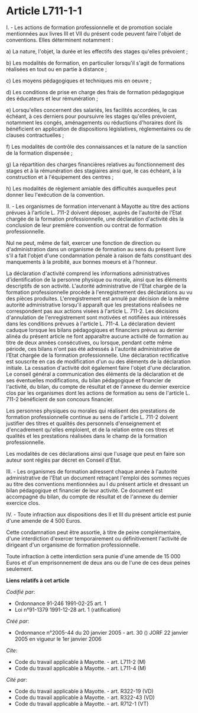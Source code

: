 # Article L711-1-1

I. - Les actions de formation professionnelle et de promotion sociale mentionnées aux livres III et VII du présent code
peuvent faire l'objet de conventions. Elles déterminent notamment :

a) La nature, l'objet, la durée et les effectifs des stages qu'elles prévoient ;

b) Les modalités de formation, en particulier lorsqu'il s'agit de formations réalisées en tout ou en partie à distance ;

c) Les moyens pédagogiques et techniques mis en oeuvre ;

d) Les conditions de prise en charge des frais de formation pédagogique des éducateurs et leur rémunération ;

e) Lorsqu'elles concernent des salariés, les facilités accordées, le cas échéant, à ces derniers pour poursuivre les stages
qu'elles prévoient, notamment les congés, aménagements ou réductions d'horaires dont ils bénéficient en application de
dispositions législatives, réglementaires ou de clauses contractuelles ;

f) Les modalités de contrôle des connaissances et la nature de la sanction de la formation dispensée ;

g) La répartition des charges financières relatives au fonctionnement des stages et à la rémunération des stagiaires ainsi
que, le cas échéant, à la construction et à l'équipement des centres ;

h) Les modalités de règlement amiable des difficultés auxquelles peut donner lieu l'exécution de la convention.

II. - Les organismes de formation intervenant à Mayotte au titre des actions prévues à l'article L. 711-2 doivent déposer,
auprès de l'autorité de l'Etat chargée de la formation professionnelle, une déclaration d'activité dès la conclusion de leur
première convention ou contrat de formation professionnelle.

Nul ne peut, même de fait, exercer une fonction de direction ou d'administration dans un organisme de formation au sens du
présent livre s'il a fait l'objet d'une condamnation pénale à raison de faits constituant des manquements à la probité, aux
bonnes moeurs et à l'honneur.

La déclaration d'activité comprend les informations administratives d'identification de la personne physique ou morale, ainsi
que les éléments descriptifs de son activité. L'autorité administrative de l'Etat chargée de la formation professionnelle
procède à l'enregistrement des déclarations au vu des pièces produites. L'enregistrement est annulé par décision de la même
autorité administrative lorsqu'il apparaît que les prestations réalisées ne correspondent pas aux actions visées à l'article
L. 711-2. Les décisions d'annulation de l'enregistrement sont motivées et notifiées aux intéressés dans les conditions
prévues à l'article L. 711-4. La déclaration devient caduque lorsque les bilans pédagogiques et financiers prévus au dernier
alinéa du présent article ne font apparaître aucune activité de formation au titre de deux années consécutives, ou lorsque,
pendant cette même période, ces bilans n'ont pas été adressés à l'autorité administrative de l'Etat chargée de la formation
professionnelle. Une déclaration rectificative est souscrite en cas de modification d'un ou des éléments de la déclaration
initiale. La cessation d'activité doit également faire l'objet d'une déclaration. Le conseil général a communication des
éléments de la déclaration et de ses éventuelles modifications, du bilan pédagogique et financier de l'activité, du bilan, du
compte de résultat et de l'annexe du dernier exercice clos par les organismes dont les actions de formation au sens de
l'article L. 711-2 bénéficient de son concours financier.

Les personnes physiques ou morales qui réalisent des prestations de formation professionnelle continue au sens de l'article
L. 711-2 doivent justifier des titres et qualités des personnels d'enseignement et d'encadrement qu'elles emploient, et de la
relation entre ces titres et qualités et les prestations réalisées dans le champ de la formation professionnelle.

Les modalités de ces déclarations ainsi que l'usage que peut en faire son auteur sont réglés par décret en Conseil d'Etat.

III. - Les organismes de formation adressent chaque année à l'autorité administrative de l'Etat un document retraçant
l'emploi des sommes reçues au titre des conventions mentionnées au I du présent article et dressant un bilan pédagogique et
financier de leur activité. Ce document est accompagné du bilan, du compte de résultat et de l'annexe du dernier exercice
clos.

IV. - Toute infraction aux dispositions des II et III du présent article est punie d'une amende de 4 500 Euros.

Cette condamnation peut être assortie, à titre de peine complémentaire, d'une interdiction d'exercer temporairement ou
définitivement l'activité de dirigeant d'un organisme de formation professionnelle.

Toute infraction à cette interdiction sera punie d'une amende de 15 000 Euros et d'un emprisonnement de deux ans ou de l'une
de ces deux peines seulement.

**Liens relatifs à cet article**

_Codifié par_:

  - Ordonnance 91-246 1991-02-25 art. 1
  - Loi n°91-1379 1991-12-28 art. 1 (ratification)

_Créé par_:

  - Ordonnance n°2005-44 du 20 janvier 2005 - art. 30 () JORF 22 janvier 2005 en vigueur le 1er janvier 2006

_Cite_:

  - Code du travail applicable à Mayotte. - art. L711-2 (M)
  - Code du travail applicable à Mayotte. - art. L711-4 (M)

_Cité par_:

  - Code du travail applicable à Mayotte. - art. R322-19 (VD)
  - Code du travail applicable à Mayotte. - art. R322-43 (VD)
  - Code du travail applicable à Mayotte. - art. R712-1 (VT)
